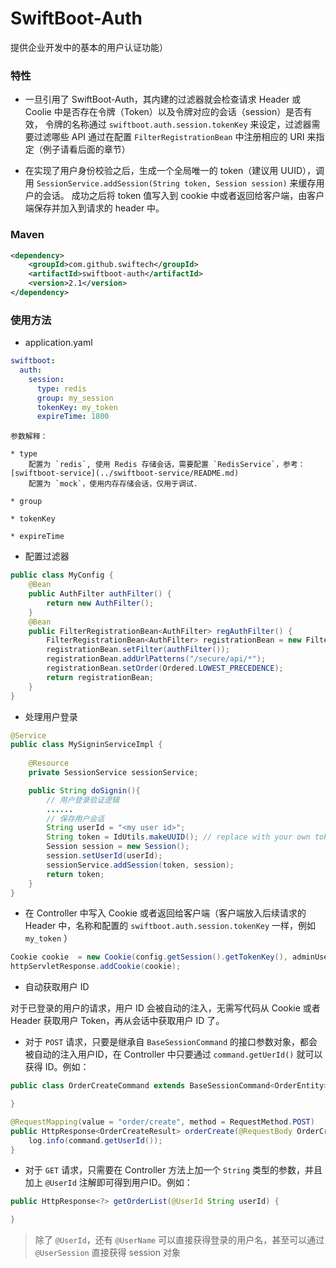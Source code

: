# SwiftBoot-Auth
提供企业开发中的基本的用户认证功能）

### 特性
* 一旦引用了 SwiftBoot-Auth，其内建的过滤器就会检查请求 Header 或 Coolie 中是否存在令牌（Token）以及令牌对应的会话（session）是否有效，
令牌的名称通过 `swiftboot.auth.session.tokenKey` 来设定，过滤器需要过滤哪些 API 通过在配置 `FilterRegistrationBean` 中注册相应的 URI 来指定（例子请看后面的章节）

* 在实现了用户身份校验之后，生成一个全局唯一的 token（建议用 UUID），调用 `SessionService.addSession(String token, Session session)` 来缓存用户的会话。
成功之后将 token 值写入到 cookie 中或者返回给客户端，由客户端保存并加入到请求的 header 中。
 
### Maven

```xml
<dependency>
    <groupId>com.github.swiftech</groupId>
    <artifactId>swiftboot-auth</artifactId>
    <version>2.1</version>
</dependency>

```
	
### 使用方法

* application.yaml

```yaml
swiftboot:
  auth:
    session:
      type: redis
      group: my_session
      tokenKey: my_token
      expireTime: 1800
```

    参数解释：

    * type
        配置为 `redis`, 使用 Redis 存储会话，需要配置 `RedisService`，参考：[swiftboot-service](../swiftboot-service/README.md)
        配置为 `mock`，使用内存存储会话，仅用于调试.

    * group

    * tokenKey

    * expireTime

* 配置过滤器

```java
public class MyConfig {
    @Bean
    public AuthFilter authFilter() {
        return new AuthFilter();
    }
    @Bean
    public FilterRegistrationBean<AuthFilter> regAuthFilter() {
        FilterRegistrationBean<AuthFilter> registrationBean = new FilterRegistrationBean<>();
        registrationBean.setFilter(authFilter());
        registrationBean.addUrlPatterns("/secure/api/*");
        registrationBean.setOrder(Ordered.LOWEST_PRECEDENCE);
        return registrationBean;
    }
}
```

* 处理用户登录

```java
@Service
public class MySigninServiceImpl {
    
    @Resource
    private SessionService sessionService;

    public String doSignin(){
        // 用户登录验证逻辑
        ...... 
        // 保存用户会话
        String userId = "<my user id>";
        String token = IdUtils.makeUUID(); // replace with your own token mechanism
        Session session = new Session();
        session.setUserId(userId);
        sessionService.addSession(token, session);
        return token;
    }
}
```

* 在 Controller 中写入 Cookie 或者返回给客户端（客户端放入后续请求的 Header 中，名称和配置的 `swiftboot.auth.session.tokenKey` 一样，例如 `my_token` ）

```java
Cookie cookie  = new Cookie(config.getSession().getTokenKey(), adminUserResult.getToken());
httpServletResponse.addCookie(cookie);
```

* 自动获取用户 ID

对于已登录的用户的请求，用户 ID 会被自动的注入，无需写代码从 Cookie 或者 Header 获取用户 Token，再从会话中获取用户 ID 了。

  * 对于 `POST` 请求，只要是继承自 `BaseSessionCommand` 的接口参数对象，都会被自动的注入用户ID，在 Controller 中只要通过 `command.getUerId()` 就可以获得 ID。例如：

```java
public class OrderCreateCommand extends BaseSessionCommand<OrderEntity> {

}
```

```java
@RequestMapping(value = "order/create", method = RequestMethod.POST)
public HttpResponse<OrderCreateResult> orderCreate(@RequestBody OrderCreateCommand command) {
    log.info(command.getUserId());
}
```
  * 对于 `GET` 请求，只需要在 Controller 方法上加一个 `String` 类型的参数，并且加上 `@UserId` 注解即可得到用户ID。例如：

```java
public HttpResponse<?> getOrderList(@UserId String userId) {

}
```

> 除了 `@UserId`，还有 `@UserName` 可以直接获得登录的用户名，甚至可以通过 `@UserSession` 直接获得 session 对象